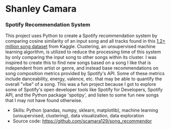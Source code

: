 # Shanley Camara
### Spotify Recommendation System
This project uses Python to create a Spotify recommendation system by comparing cosine similarity of an input song and all tracks found in this [1.2+ million song dataset](https://www.kaggle.com/datasets/rodolfofigueroa/spotify-12m-songs?reso=) from Kaggle. Clustering, an unsupervised machine learning algorithm, is utilized to reduce the processing time of this system by only comparing the input song to other songs within its cluster. I was inspired to create this to find new songs based on a song I like that is independent from artist or genre, and instead base recommendations on song composition metrics provided by Spotify's API. Some of these metrics include danceability, energy, valence, etc. that may be able to quantify the overall "vibe" of a song. This was a fun project because I got to explore some of Spotify's open developer tools like Spotify for Developers, Spotify API, and the Python package 'spotipy', and listen to some fun new songs that I may not have found otherwise.
- Skills: Python (pandas, numpy, sklearn, matplotlib), machine learning (unsupervised, clustering), data visualization, data exploration
- Source code: https://github.com/scamara129/song_recommendor
